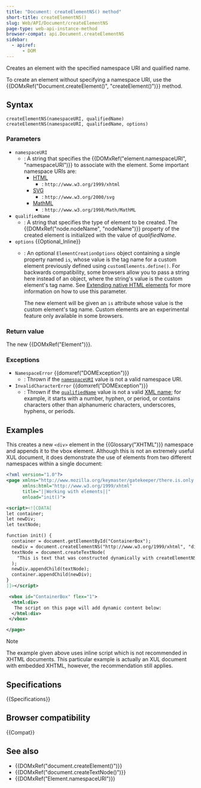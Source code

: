 ```yaml
---
title: "Document: createElementNS() method"
short-title: createElementNS()
slug: Web/API/Document/createElementNS
page-type: web-api-instance-method
browser-compat: api.Document.createElementNS
sidebar:
  - apiref:
      - DOM
---
```


Creates an element with the specified namespace URI and qualified name.

To create an element without specifying a namespace URI, use the
{{DOMxRef("Document.createElement()", "createElement()")}} method.

## Syntax

```js-nolint
createElementNS(namespaceURI, qualifiedName)
createElementNS(namespaceURI, qualifiedName, options)
```

### Parameters

- `namespaceURI`
  - : A string that specifies the {{DOMxRef("element.namespaceURI", "namespaceURI")}} to associate with the element. Some important namespace URIs are:
    - [HTML](/en-US/docs/Web/HTML)
      - : `http://www.w3.org/1999/xhtml`
    - [SVG](/en-US/docs/Web/SVG)
      - : `http://www.w3.org/2000/svg`
    - [MathML](/en-US/docs/Web/MathML)
      - : `http://www.w3.org/1998/Math/MathML`
- `qualifiedName`
  - : A string that specifies the type of element to be created.
    The {{DOMxRef("node.nodeName", "nodeName")}} property of the created element is initialized with the value of _qualifiedName_.
- `options` {{Optional_Inline}}
  - : An optional `ElementCreationOptions` object containing a single property named `is`, whose value is the tag name for a custom element previously defined using `customElements.define()`.
    For backwards compatibility, some browsers allow you to pass a string here instead of an object, where the string's value is the custom element's tag name.
    See [Extending native HTML elements](https://web.dev/articles/web-components) for more information on how to use this parameter.

    The new element will be given an `is` attribute whose value is the custom element's tag name. Custom elements are an experimental feature only available in some browsers.

### Return value

The new {{DOMxRef("Element")}}.

### Exceptions

- `NamespaceError` {{domxref("DOMException")}}
  - : Thrown if the [`namespaceURI`](#namespaceuri) value is not a valid namespace URI.
- `InvalidCharacterError` {{domxref("DOMException")}}
  - : Thrown if the [`qualifiedName`](#qualifiedname) value is not a valid [XML name](https://www.w3.org/TR/xml/#dt-name); for example, it starts with a number, hyphen, or period, or contains characters other than alphanumeric characters, underscores, hyphens, or periods.

## Examples

This creates a new `<div>` element in the {{Glossary("XHTML")}} namespace and
appends it to the vbox element. Although this is not an extremely useful XUL document, it does demonstrate the use of
elements from two different namespaces within a single document:

```xml
<?xml version="1.0"?>
<page xmlns="http://www.mozilla.org/keymaster/gatekeeper/there.is.only.xul"
      xmlns:html="http://www.w3.org/1999/xhtml"
      title="||Working with elements||"
      onload="init()">

<script><![CDATA[
let container;
let newDiv;
let textNode;

function init() {
  container = document.getElementById("ContainerBox");
  newDiv = document.createElementNS("http://www.w3.org/1999/xhtml", "div");
  textNode = document.createTextNode(
    "This is text that was constructed dynamically with createElementNS and createTextNode then inserted into the document using appendChild.",
  );
  newDiv.appendChild(textNode);
  container.appendChild(newDiv);
}
]]></script>

 <vbox id="ContainerBox" flex="1">
  <html:div>
   The script on this page will add dynamic content below:
  </html:div>
 </vbox>

</page>
```

> [!NOTE]
> The example given above uses inline script which is not recommended in XHTML
> documents. This particular example is actually an XUL document with embedded XHTML,
> however, the recommendation still applies.

## Specifications

{{Specifications}}

## Browser compatibility

{{Compat}}

## See also

- {{DOMxRef("document.createElement()")}}
- {{DOMxRef("document.createTextNode()")}}
- {{DOMxRef("Element.namespaceURI")}}
